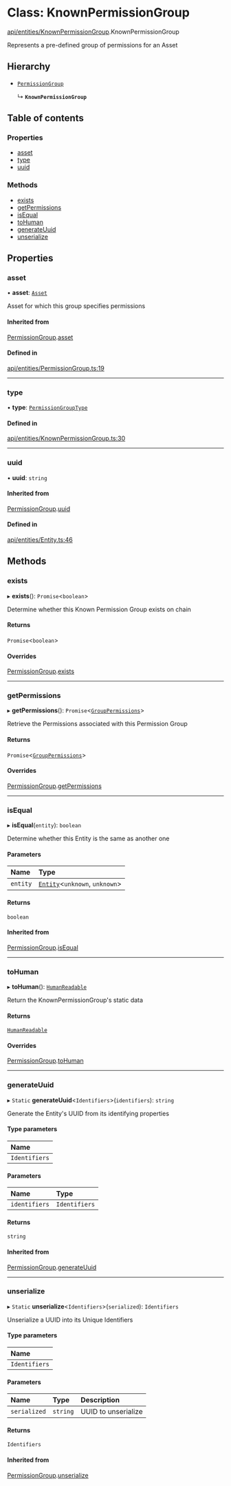 # Class: KnownPermissionGroup

[api/entities/KnownPermissionGroup](../wiki/api.entities.KnownPermissionGroup).KnownPermissionGroup

Represents a pre-defined group of permissions for an Asset

## Hierarchy

- [`PermissionGroup`](../wiki/api.entities.PermissionGroup.PermissionGroup)

  ↳ **`KnownPermissionGroup`**

## Table of contents

### Properties

- [asset](../wiki/api.entities.KnownPermissionGroup.KnownPermissionGroup#asset)
- [type](../wiki/api.entities.KnownPermissionGroup.KnownPermissionGroup#type)
- [uuid](../wiki/api.entities.KnownPermissionGroup.KnownPermissionGroup#uuid)

### Methods

- [exists](../wiki/api.entities.KnownPermissionGroup.KnownPermissionGroup#exists)
- [getPermissions](../wiki/api.entities.KnownPermissionGroup.KnownPermissionGroup#getpermissions)
- [isEqual](../wiki/api.entities.KnownPermissionGroup.KnownPermissionGroup#isequal)
- [toHuman](../wiki/api.entities.KnownPermissionGroup.KnownPermissionGroup#tohuman)
- [generateUuid](../wiki/api.entities.KnownPermissionGroup.KnownPermissionGroup#generateuuid)
- [unserialize](../wiki/api.entities.KnownPermissionGroup.KnownPermissionGroup#unserialize)

## Properties

### asset

• **asset**: [`Asset`](../wiki/api.entities.Asset.Asset)

Asset for which this group specifies permissions

#### Inherited from

[PermissionGroup](../wiki/api.entities.PermissionGroup.PermissionGroup).[asset](../wiki/api.entities.PermissionGroup.PermissionGroup#asset)

#### Defined in

[api/entities/PermissionGroup.ts:19](https://github.com/PolymathNetwork/polymesh-sdk/blob/c37bc05d/src/api/entities/PermissionGroup.ts#L19)

___

### type

• **type**: [`PermissionGroupType`](../wiki/types.PermissionGroupType)

#### Defined in

[api/entities/KnownPermissionGroup.ts:30](https://github.com/PolymathNetwork/polymesh-sdk/blob/c37bc05d/src/api/entities/KnownPermissionGroup.ts#L30)

___

### uuid

• **uuid**: `string`

#### Inherited from

[PermissionGroup](../wiki/api.entities.PermissionGroup.PermissionGroup).[uuid](../wiki/api.entities.PermissionGroup.PermissionGroup#uuid)

#### Defined in

[api/entities/Entity.ts:46](https://github.com/PolymathNetwork/polymesh-sdk/blob/c37bc05d/src/api/entities/Entity.ts#L46)

## Methods

### exists

▸ **exists**(): `Promise`<`boolean`\>

Determine whether this Known Permission Group exists on chain

#### Returns

`Promise`<`boolean`\>

#### Overrides

[PermissionGroup](../wiki/api.entities.PermissionGroup.PermissionGroup).[exists](../wiki/api.entities.PermissionGroup.PermissionGroup#exists)

___

### getPermissions

▸ **getPermissions**(): `Promise`<[`GroupPermissions`](../wiki/types#grouppermissions)\>

Retrieve the Permissions associated with this Permission Group

#### Returns

`Promise`<[`GroupPermissions`](../wiki/types#grouppermissions)\>

#### Overrides

[PermissionGroup](../wiki/api.entities.PermissionGroup.PermissionGroup).[getPermissions](../wiki/api.entities.PermissionGroup.PermissionGroup#getpermissions)

___

### isEqual

▸ **isEqual**(`entity`): `boolean`

Determine whether this Entity is the same as another one

#### Parameters

| Name | Type |
| :------ | :------ |
| `entity` | [`Entity`](../wiki/api.entities.Entity.Entity)<`unknown`, `unknown`\> |

#### Returns

`boolean`

#### Inherited from

[PermissionGroup](../wiki/api.entities.PermissionGroup.PermissionGroup).[isEqual](../wiki/api.entities.PermissionGroup.PermissionGroup#isequal)

___

### toHuman

▸ **toHuman**(): [`HumanReadable`](../wiki/api.entities.KnownPermissionGroup.HumanReadable)

Return the KnownPermissionGroup's static data

#### Returns

[`HumanReadable`](../wiki/api.entities.KnownPermissionGroup.HumanReadable)

#### Overrides

[PermissionGroup](../wiki/api.entities.PermissionGroup.PermissionGroup).[toHuman](../wiki/api.entities.PermissionGroup.PermissionGroup#tohuman)

___

### generateUuid

▸ `Static` **generateUuid**<`Identifiers`\>(`identifiers`): `string`

Generate the Entity's UUID from its identifying properties

#### Type parameters

| Name |
| :------ |
| `Identifiers` |

#### Parameters

| Name | Type |
| :------ | :------ |
| `identifiers` | `Identifiers` |

#### Returns

`string`

#### Inherited from

[PermissionGroup](../wiki/api.entities.PermissionGroup.PermissionGroup).[generateUuid](../wiki/api.entities.PermissionGroup.PermissionGroup#generateuuid)

___

### unserialize

▸ `Static` **unserialize**<`Identifiers`\>(`serialized`): `Identifiers`

Unserialize a UUID into its Unique Identifiers

#### Type parameters

| Name |
| :------ |
| `Identifiers` |

#### Parameters

| Name | Type | Description |
| :------ | :------ | :------ |
| `serialized` | `string` | UUID to unserialize |

#### Returns

`Identifiers`

#### Inherited from

[PermissionGroup](../wiki/api.entities.PermissionGroup.PermissionGroup).[unserialize](../wiki/api.entities.PermissionGroup.PermissionGroup#unserialize)
